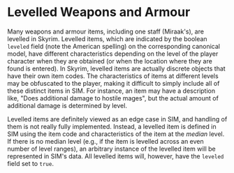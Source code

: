 # Levelled Weapons and Armour

Many weapons and armour items, including one staff (Miraak's), are levelled in Skyrim. Levelled items, which are indicated by the boolean `leveled` field (note the American spelling) on the corresponding canonical model, have different characteristics depending on the level of the player character when they are obtained (or when the location where they are found is entered). In Skyrim, levelled items are actually discrete objects that have their own item codes. The characteristics of items at different levels may be obfuscated to the player, making it difficult to simply include all of these distinct items in SIM. For instance, an item may have a description like, "Does additional damage to hostile mages", but the actual amount of additional damage is determined by level.

Levelled items are definitely viewed as an edge case in SIM, and handling of them is not really fully implemented. Instead, a levelled item is defined in SIM using the item code and characteristics of the item at the _median_ level. If there is no median level (e.g., if the item is levelled across an even number of level ranges), an arbitrary instance of the levelled item will be represented in SIM's data. All levelled items will, however, have the `leveled` field set to `true`.